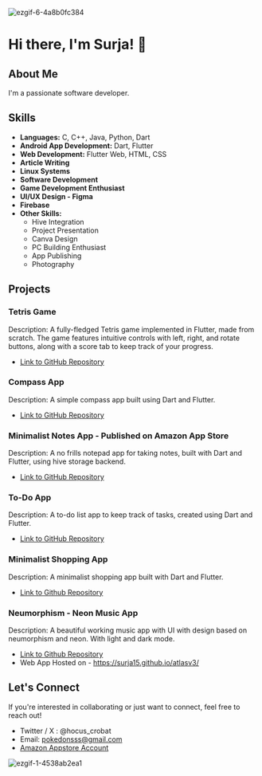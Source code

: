 ![ezgif-6-4a8b0fc384](https://github.com/Surja15/Surja15/assets/146713425/26a064ce-bd3d-4ec4-b8ae-2ec74b8649b6)




# Hi there, I'm Surja! 👋

## About Me

I'm a passionate software developer.

## Skills

- **Languages:** C, C++, Java, Python, Dart
- **Android App Development:** Dart, Flutter
- **Web Development:** Flutter Web, HTML, CSS
- **Article Writing**
- **Linux Systems**
- **Software Development**
- **Game Development Enthusiast**
- **UI/UX Design - Figma**
- **Firebase**
- **Other Skills:**
  - Hive Integration
  - Project Presentation
  - Canva Design
  - PC Building Enthusiast
  - App Publishing
  - Photography


## Projects

### Tetris Game

Description: A fully-fledged Tetris game implemented in Flutter, made from scratch. The game features intuitive controls with left, right, and rotate buttons, along with a score tab to keep track of your progress.

- [Link to GitHub Repository](https://github.com/Surja15/tetris)

### Compass App

Description: A simple compass app built using Dart and Flutter.

- [Link to GitHub Repository](https://github.com/Surja15/compass_app)

### Minimalist Notes App - Published on Amazon App Store

Description: A no frills notepad app for taking notes, built with Dart and Flutter, using hive storage backend.

- [Link to GitHub Repository](https://github.com/Surja15/Flutter-Hive-Notes-App-Minimalist-)

### To-Do App

Description: A to-do list app to keep track of tasks, created using Dart and Flutter.

- [Link to GitHub Repository](https://github.com/Surja15/Task-Manager)

### Minimalist Shopping App

Description: A minimalist shopping app built with Dart and Flutter.

- [Link to Github Repository](https://github.com/Surja15/Minimalist-Shopping-App)

### Neumorphism - Neon Music App

Description: A beautiful working music app with UI with design based on neumorphism and neon. With light and dark mode.

- [Link to Github Repository](https://github.com/Surja15/music_app)
- Web App Hosted on - https://surja15.github.io/atlasv3/

## Let's Connect

If you're interested in collaborating or just want to connect, feel free to reach out!

- Twitter / X : @hocus_crobat
- Email: pokedonsss@gmail.com
- [Amazon Appstore Account](https://www.amazon.in/s?i=mobile-apps&rh=p_4%3ASurja+Sekhar+Sengupta&search-type=ss)

<!---
Surja15/Surja15 is a ✨ special ✨ repository because its `README.md` (this file) appears on your GitHub profile.
You can click the Preview link to take a look at your changes.
--->
![ezgif-1-4538ab2ea1](https://github.com/Surja15/Surja15/assets/146713425/b77da1b4-284e-49f4-a114-6685b847a136)
